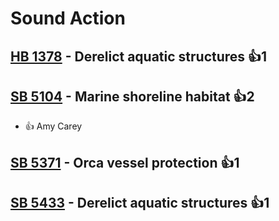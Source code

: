 # Sound Action

## [HB 1378](/bill/2023-24/hb/1378/) - Derelict aquatic structures 👍1  

## [SB 5104](/bill/2023-24/sb/5104/) - Marine shoreline habitat 👍2  
* 👍 Amy Carey

## [SB 5371](/bill/2023-24/sb/5371/) - Orca vessel protection 👍1  

## [SB 5433](/bill/2023-24/sb/5433/) - Derelict aquatic structures 👍1  